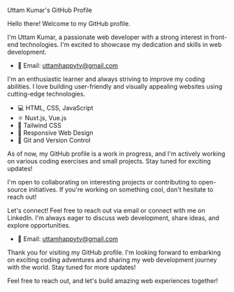  Uttam Kumar's GitHub Profile

Hello there! Welcome to my GitHub profile. 

I'm Uttam Kumar, a passionate web developer with a strong interest in front-end technologies. I'm excited to showcase my dedication and skills in web development.

- 📧 Email: uttamhappytv@gmail.com

I'm an enthusiastic learner and always striving to improve my coding abilities. I love building user-friendly and visually appealing websites using cutting-edge technologies.

- 💻 HTML, CSS, JavaScript
- ⚛️ Nuxt.js, Vue.js
- 🎨 Tailwind CSS
- 📱 Responsive Web Design
- 🔧 Git and Version Control

As of now, my GitHub profile is a work in progress, and I'm actively working on various coding exercises and small projects. Stay tuned for exciting updates!

I'm open to collaborating on interesting projects or contributing to open-source initiatives. If you're working on something cool, don't hesitate to reach out!

Let's connect! Feel free to reach out via email or connect with me on LinkedIn. I'm always eager to discuss web development, share ideas, and explore opportunities.

- 📧 Email: uttamhappytv@gmail.com

Thank you for visiting my GitHub profile. I'm looking forward to embarking on exciting coding adventures and sharing my web development journey with the world. Stay tuned for more updates!

Feel free to reach out, and let's build amazing web experiences together!
